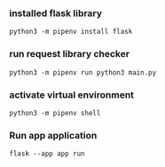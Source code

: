 ### installed flask library

`python3 -m pipenv install flask`


### run request library checker

`python3 -m pipenv run python3 main.py`


### activate virtual environment

`python3 -m pipenv shell`


### Run app application

`flask --app app run`